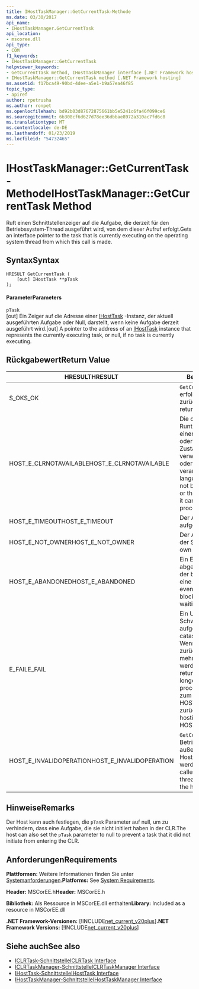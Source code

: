 ```yaml
---
title: IHostTaskManager::GetCurrentTask-Methode
ms.date: 03/30/2017
api_name:
- IHostTaskManager.GetCurrentTask
api_location:
- mscoree.dll
api_type:
- COM
f1_keywords:
- IHostTaskManager::GetCurrentTask
helpviewer_keywords:
- GetCurrentTask method, IHostTaskManager interface [.NET Framework hosting]
- IHostTaskManager::GetCurrentTask method [.NET Framework hosting]
ms.assetid: f17bca49-90bd-4dee-a5e1-b9a57ea46f85
topic_type:
- apiref
author: rpetrusha
ms.author: ronpet
ms.openlocfilehash: bd92b03d87672875661bb5e5241c6fa46f099ce6
ms.sourcegitcommit: 6b308cf6d627d78ee36dbbae8972a310ac7fd6c8
ms.translationtype: MT
ms.contentlocale: de-DE
ms.lasthandoff: 01/23/2019
ms.locfileid: "54732465"
---
```

# <a name="ihosttaskmanagergetcurrenttask-method"></a><span data-ttu-id="5b670-102">IHostTaskManager::GetCurrentTask-Methode</span><span class="sxs-lookup"><span data-stu-id="5b670-102">IHostTaskManager::GetCurrentTask Method</span></span>
<span data-ttu-id="5b670-103">Ruft einen Schnittstellenzeiger auf die Aufgabe, die derzeit für den Betriebssystem-Thread ausgeführt wird, von dem dieser Aufruf erfolgt.</span><span class="sxs-lookup"><span data-stu-id="5b670-103">Gets an interface pointer to the task that is currently executing on the operating system thread from which this call is made.</span></span>  
  
## <a name="syntax"></a><span data-ttu-id="5b670-104">Syntax</span><span class="sxs-lookup"><span data-stu-id="5b670-104">Syntax</span></span>  
  
```  
HRESULT GetCurrentTask (  
    [out] IHostTask **pTask  
);  
```  
  
#### <a name="parameters"></a><span data-ttu-id="5b670-105">Parameter</span><span class="sxs-lookup"><span data-stu-id="5b670-105">Parameters</span></span>  
 `pTask`  
 <span data-ttu-id="5b670-106">[out] Ein Zeiger auf die Adresse einer [IHostTask](../../../../docs/framework/unmanaged-api/hosting/ihosttask-interface.md) -Instanz, der aktuell ausgeführten Aufgabe oder Null, darstellt, wenn keine Aufgabe derzeit ausgeführt wird.</span><span class="sxs-lookup"><span data-stu-id="5b670-106">[out] A pointer to the address of an [IHostTask](../../../../docs/framework/unmanaged-api/hosting/ihosttask-interface.md) instance that represents the currently executing task, or null, if no task is currently executing.</span></span>  
  
## <a name="return-value"></a><span data-ttu-id="5b670-107">Rückgabewert</span><span class="sxs-lookup"><span data-stu-id="5b670-107">Return Value</span></span>  
  
|<span data-ttu-id="5b670-108">HRESULT</span><span class="sxs-lookup"><span data-stu-id="5b670-108">HRESULT</span></span>|<span data-ttu-id="5b670-109">Beschreibung</span><span class="sxs-lookup"><span data-stu-id="5b670-109">Description</span></span>|  
|-------------|-----------------|  
|<span data-ttu-id="5b670-110">S_OK</span><span class="sxs-lookup"><span data-stu-id="5b670-110">S_OK</span></span>|<span data-ttu-id="5b670-111">`GetCurrentTask` wurde erfolgreich zurückgegeben.</span><span class="sxs-lookup"><span data-stu-id="5b670-111">`GetCurrentTask` returned successfully.</span></span>|  
|<span data-ttu-id="5b670-112">HOST_E_CLRNOTAVAILABLE</span><span class="sxs-lookup"><span data-stu-id="5b670-112">HOST_E_CLRNOTAVAILABLE</span></span>|<span data-ttu-id="5b670-113">Die common Language Runtime (CLR) wurde nicht in einen Prozess geladen wurde, oder die CLR ist in einem Zustand, in dem nicht verwalteten Code ausführen oder den Aufruf erfolgreich zu verarbeiten.</span><span class="sxs-lookup"><span data-stu-id="5b670-113">The common language runtime (CLR) has not been loaded into a process, or the CLR is in a state in which it cannot run managed code or process the call successfully.</span></span>|  
|<span data-ttu-id="5b670-114">HOST_E_TIMEOUT</span><span class="sxs-lookup"><span data-stu-id="5b670-114">HOST_E_TIMEOUT</span></span>|<span data-ttu-id="5b670-115">Der Aufruf ist ein Timeout aufgetreten.</span><span class="sxs-lookup"><span data-stu-id="5b670-115">The call timed out.</span></span>|  
|<span data-ttu-id="5b670-116">HOST_E_NOT_OWNER</span><span class="sxs-lookup"><span data-stu-id="5b670-116">HOST_E_NOT_OWNER</span></span>|<span data-ttu-id="5b670-117">Der Aufrufer ist nicht Besitzer der Sperre.</span><span class="sxs-lookup"><span data-stu-id="5b670-117">The caller does not own the lock.</span></span>|  
|<span data-ttu-id="5b670-118">HOST_E_ABANDONED</span><span class="sxs-lookup"><span data-stu-id="5b670-118">HOST_E_ABANDONED</span></span>|<span data-ttu-id="5b670-119">Ein Ereignis wurde abgebrochen, während sich der blockierte Thread oder eine Fiber darauf gewartet.</span><span class="sxs-lookup"><span data-stu-id="5b670-119">An event was canceled while a blocked thread or fiber was waiting on it.</span></span>|  
|<span data-ttu-id="5b670-120">E_FAIL</span><span class="sxs-lookup"><span data-stu-id="5b670-120">E_FAIL</span></span>|<span data-ttu-id="5b670-121">Ein Unbekannter Schwerwiegender Fehler ist aufgetreten.</span><span class="sxs-lookup"><span data-stu-id="5b670-121">An unknown catastrophic failure occurred.</span></span> <span data-ttu-id="5b670-122">Wenn eine Methode E_FAIL zurückgibt, ist die CLR nicht mehr im Prozess verwendet werden.</span><span class="sxs-lookup"><span data-stu-id="5b670-122">When a method returns E_FAIL, the CLR is no longer usable within the process.</span></span> <span data-ttu-id="5b670-123">Nachfolgende Aufrufe zum Hosten der Methoden HOST_E_CLRNOTAVAILABLE zurück.</span><span class="sxs-lookup"><span data-stu-id="5b670-123">Subsequent calls to hosting methods return HOST_E_CLRNOTAVAILABLE.</span></span>|  
|<span data-ttu-id="5b670-124">HOST_E_INVALIDOPERATION</span><span class="sxs-lookup"><span data-stu-id="5b670-124">HOST_E_INVALIDOPERATION</span></span>|<span data-ttu-id="5b670-125">`GetCurrentTask` wurde ein Betriebssystemthread außerhalb der Kontrolle des Hosts aufgerufen werden.</span><span class="sxs-lookup"><span data-stu-id="5b670-125">`GetCurrentTask` was called on an operating system thread outside the control of the host.</span></span>|  
  
## <a name="remarks"></a><span data-ttu-id="5b670-126">Hinweise</span><span class="sxs-lookup"><span data-stu-id="5b670-126">Remarks</span></span>  
 <span data-ttu-id="5b670-127">Der Host kann auch festlegen, die `pTask` Parameter auf null, um zu verhindern, dass eine Aufgabe, die sie nicht initiiert haben in der CLR.</span><span class="sxs-lookup"><span data-stu-id="5b670-127">The host can also set the `pTask` parameter to null to prevent a task that it did not initiate from entering the CLR.</span></span>  
  
## <a name="requirements"></a><span data-ttu-id="5b670-128">Anforderungen</span><span class="sxs-lookup"><span data-stu-id="5b670-128">Requirements</span></span>  
 <span data-ttu-id="5b670-129">**Plattformen:** Weitere Informationen finden Sie unter [Systemanforderungen](../../../../docs/framework/get-started/system-requirements.md).</span><span class="sxs-lookup"><span data-stu-id="5b670-129">**Platforms:** See [System Requirements](../../../../docs/framework/get-started/system-requirements.md).</span></span>  
  
 <span data-ttu-id="5b670-130">**Header:** MSCorEE.h</span><span class="sxs-lookup"><span data-stu-id="5b670-130">**Header:** MSCorEE.h</span></span>  
  
 <span data-ttu-id="5b670-131">**Bibliothek:** Als Ressource in MSCorEE.dll enthalten</span><span class="sxs-lookup"><span data-stu-id="5b670-131">**Library:** Included as a resource in MSCorEE.dll</span></span>  
  
 <span data-ttu-id="5b670-132">**.NET Framework-Versionen:** [!INCLUDE[net_current_v20plus](../../../../includes/net-current-v20plus-md.md)]</span><span class="sxs-lookup"><span data-stu-id="5b670-132">**.NET Framework Versions:** [!INCLUDE[net_current_v20plus](../../../../includes/net-current-v20plus-md.md)]</span></span>  
  
## <a name="see-also"></a><span data-ttu-id="5b670-133">Siehe auch</span><span class="sxs-lookup"><span data-stu-id="5b670-133">See also</span></span>
- [<span data-ttu-id="5b670-134">ICLRTask-Schnittstelle</span><span class="sxs-lookup"><span data-stu-id="5b670-134">ICLRTask Interface</span></span>](../../../../docs/framework/unmanaged-api/hosting/iclrtask-interface.md)
- [<span data-ttu-id="5b670-135">ICLRTaskManager-Schnittstelle</span><span class="sxs-lookup"><span data-stu-id="5b670-135">ICLRTaskManager Interface</span></span>](../../../../docs/framework/unmanaged-api/hosting/iclrtaskmanager-interface.md)
- [<span data-ttu-id="5b670-136">IHostTask-Schnittstelle</span><span class="sxs-lookup"><span data-stu-id="5b670-136">IHostTask Interface</span></span>](../../../../docs/framework/unmanaged-api/hosting/ihosttask-interface.md)
- [<span data-ttu-id="5b670-137">IHostTaskManager-Schnittstelle</span><span class="sxs-lookup"><span data-stu-id="5b670-137">IHostTaskManager Interface</span></span>](../../../../docs/framework/unmanaged-api/hosting/ihosttaskmanager-interface.md)
